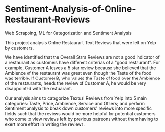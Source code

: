 # Sentiment-Analysis-of-Online-Restaurant-Reviews
Web Scrapping, ML for Categorization and Sentiment Analysis

This project analysis Online Restaurant Text Reviews that were left on Yelp by customers. 

We have identified that the Overall Stars Reviews are not a good indicator of a restaurant as customers have different criterias of a "good restaurant".
For example, Customer A leaves a 5 star review because she believed that the Ambience of the restaurant was great even though the Taste of the food was terrible. 
If Customer B, who values the Taste of food over the Ambience of the restaurants, heeds the review of Customer A, he would be very disappointed with the restuarant. 

Our analysis aims to categorize Textual Reviews from Yelp into 5 main categories: Taste, Price, Ambience, Service and Others; and perform Sentiment analysis to break down 
customers' reviews into more specific fields such that the reviews would be more helpful for potential customers who come to view reviews left by previous patreons without 
them having to exert more effort in writing the reviews.

